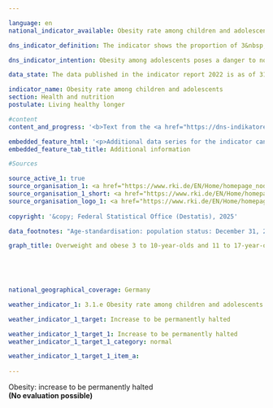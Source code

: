 ```yaml
---

language: en        
national_indicator_available: Obesity rate among children and adolescents        

dns_indicator_definition: The indicator shows the proportion of 3&nbsp;to 10-year old children and 11&nbsp;to 17-year-old adolescents suffering from obesity.        

dns_indicator_intention: Obesity among adolescents poses a danger to normal development in that age group. Exclusion and withdrawal from society are the consequences and lead to additional health and social problems. A majority of adolescents already classified as obese will continue to suffer from obesity as adults. For this reason, the proportion of obese adolescents in Germany should not be allowed to increase any further.        

data_state: The data published in the indicator report 2022 is as of 31 October 2022. The data shown on this platform is updated regularly, so that more current data may be available online than published in the <a href="https://dns-indikatoren.de/assets/Publikationen/Indikatorenberichte/2022.pdf">indicator report 2022</a>.        

indicator_name: Obesity rate among children and adolescents        
section: Health and nutrition        
postulate: Living healthy longer        

#content         
content_and_progress: '<b>Text from the <a href="https://dns-indikatoren.de/assets/Publikationen/Indikatorenberichte/2022.pdf">Indicator Report 2022&nbsp;</a></b><br><br>The Body Mass Index (<abbr title="Body Mass Index" tabindex="0">BMI</abbr>) is a benchmark that is used to measure excess weight and especially obesity. It is calculated by dividing the body weight in kilograms by the square of an individual’s height in metres. This calculation does not take age-specific and gender-specific differences into account. Nor does it indicate the individual body mass composition. However, obesity and excess weight among children and adolescents are defined by taking account also of age and gender. In order to determine if people suffer from obesity or excess weight, the individual <abbr title="Body Mass Index" tabindex="0">BMI</abbr> value is compared with a defined comparison group (reference population). The percentile reference values according to Kromeyer-Hauschild as recommended by the “Arbeitsgemeinschaft Adipositas im Kinder- und Jugendalter” are used as a comparative benchmark. According to these values, children and adolescents are considered to be overweight if their <abbr title="Body Mass Index" tabindex="0">BMI</abbr> value is above the 90th age- and gender-specific percentile of the reference population (> <abbr title="90th percentile" tabindex="0">P90</abbr>). This means that they fall within the range of those 10&nbsp;% of the reference group with the highest <abbr title="Body Mass Index" tabindex="0">BMI</abbr> values. A <abbr title="Body Mass Index" tabindex="0">BMI</abbr> value above the 97th percentile of the reference population (that is, as high as the 3&nbsp;% of adolescents with the highest <abbr title="Body Mass Index" tabindex="0">BMI</abbr> values) is classified as obesity (> <abbr title="97th percentile" tabindex="0">P97</abbr>). For example, girls and boys aged three with a <abbr title="Body Mass Index" tabindex="0">BMI</abbr> of 18.8&nbsp;<abbr title="Kilogram per square meter" tabindex="0">kg/m²</abbr> are considered to be obese. These reference values are based on details of body size and weight that were recorded between 1985&nbsp;and 1998&nbsp;in various regions of Germany, using different methods.<br><br>The data for the indicator is gathered by the Robert Koch Institute. The German Health Interview and Examination Survey for Children and Adolescents (KiGGS&nbsp;–&nbsp;referred to as the <abbr title="Study on the health of children and adolescents in Germany" tabindex="0">KiGGS</abbr> baseline study) for the period 2003&nbsp;to 2006&nbsp;delivered the first nationwide representative results. New measurement data is available for the period 2014&nbsp;to 2017&nbsp;from the second follow-up survey of the <abbr title="Study on the health of children and adolescents in Germany" tabindex="0">KiGGS</abbr> study (<abbr title="Study on the health of children and adolescents in Germany" tabindex="0">KiGGS</abbr> Wave 2). In order to allow the data to be compared in a suitable way, the results were age standardised to the reference date 31&nbsp;December 2015&nbsp;of the intercensal population update.<br><br>For the time period 2014&nbsp;to 2017, 3.9&nbsp;% of the 3&nbsp;to 10-year-olds and 8.0&nbsp;% of the 11&nbsp;to 17-year-olds were classified as obese. While there were no differences between the sexes in the 3&nbsp;to 10&nbsp;years age group, the rates for the 11&nbsp;to 17-year-olds were 7.2&nbsp;% for girls and 8.7&nbsp;% for boys. In the period from 2003&nbsp;to 2006, the proportion of 3&nbsp;to 10-year-olds with obesity was about 5.2&nbsp;%; among the 11&nbsp;to 17-year olds, it was about 8.3&nbsp;%. Again, girls and boys in the age from 3&nbsp;to 10&nbsp;years were equally affected. The figure for the 11&nbsp;to 17-year-olds broke down into 8.2&nbsp;% of the girls and 8.4&nbsp;% of the boys. The obesity rate has therefore fallen more sharply among 3&nbsp;to 10-year-olds than in the 11&nbsp;to 17&nbsp;age group. While it fell by 1.0&nbsp;percentage points among girls aged 11&nbsp;to 17, it showed a slight increase of 0.3&nbsp;percentage points among boys in that age group.<br><br>The proportion of adolescents suffering from excess weight including obesity (> <abbr title="90th percentile" tabindex="0">P90</abbr>) did not change much compared with the period 2003&nbsp;–&nbsp;2006&nbsp;(decrease by 0.6&nbsp;percentage points to 12.3&nbsp;% for 3&nbsp;to 10-year olds, increase by 0.6&nbsp;percentage points to 18.7&nbsp;% for 11&nbsp;to 17-year-olds).<br><br>Important factors in the development of overweight are dietary and exercise behaviour, which differ&nbsp;–&nbsp;when looking at the results&nbsp;–&nbsp;in terms of socioeconomic status (<abbr title="Socioeconomic status" tabindex="0">SES</abbr>). The results from <abbr title="Study on the health of children and adolescents in Germany" tabindex="0">KiGGS</abbr> Wave 2&nbsp;confirm that 3&nbsp;to 17-year-old children and adolescents with a low socioeconomic status eat unhealthy more often than their peers from socially better-off families and exercise less frequently. The risk of overweight and obesity is about 3&nbsp;to 4&nbsp;times higher for children and adolescents with low <abbr title="Socioeconomic status" tabindex="0">SES</abbr> than in the upper status group (about 20&nbsp;% of the study population).'        

embedded_feature_html: '<p>Additional data series for the indicator can be found <a href="https://dnsUpgradeEnvironment.github.io/dns-indicators/public/AddInfos/en/3_1_e.pdf" target="_blank" >here</a>.</p><br><small>Note: You can display the PDF document directly in your browser or download the PDF document and open it with a PDF reader of your choice. We will be happy to advise you.</small>'
embedded_feature_tab_title: Additional information        

#Sources        

source_active_1: true
source_organisation_1: <a href="https://www.rki.de/EN/Home/homepage_node.html" target="_blank" onclick="return confirm_alert('the Robert Koch Institute', 'En')">Robert Koch Institute</a>
source_organisation_1_short: <a href="https://www.rki.de/EN/Home/homepage_node.html" target="_blank" onclick="return confirm_alert('the Robert Koch Institute', 'En')">Robert Koch Institute</a>
source_organisation_logo_1: <a href="https://www.rki.de/EN/Home/homepage_node.html" target="_blank" onclick="return confirm_alert('the Robert Koch Institute', 'En')"><img src="https://dnsUpgradeEnvironment.github.io/dns-indicators/public/OrgImgEn/rki.png" alt="Robert Koch Institute" title=" Click here to visit the homepage of the organizationRobert Koch Institute" style="height:60px; width:148px; border:transparent"/></a>
        
copyright: '&copy; Federal Statistical Office (Destatis), 2025'        

data_footnotes: "Age-standardisation: population status: December 31, 2015.<br>• The data is based on a special evaluation and is not publicly available."        

graph_title: Overweight and obese 3 to 10-year-olds and 11 to 17-year-olds        

        

                

national_geographical_coverage: Germany        

weather_indicator_1: 3.1.e Obesity rate among children and adolescents

weather_indicator_1_target: Increase to be permanently halted

weather_indicator_1_target_1: Increase to be permanently halted
weather_indicator_1_target_1_category: normal

weather_indicator_1_target_1_item_a:        
        
---
```



<div>
  <div class="my-header">
    <label class="default">Obesity: increase to be permanently halted
    </label>
  </div>
</div>
<div class="my-header-note">
  <label class="default"><b>(No evaluation possible)
  </b></label>
</div>